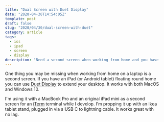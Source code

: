 ```yaml
---
title: "Dual Screen with Duet Display"
date: "2020-04-30T14:54:05Z"
template: post
draft: false
slug: "2020/04/30/dual-screen-with-duet"
category: article
tags:
  - ios
  - ipad
  - screen
  - display
description: "Need a second screen when working from home and you have an iPad"
---
```


One thing you may be missing when working from home on a laptop is a second screen. If you have an iPad (or Android tablet) floating round home you can use [Duet Display](https://www.duetdisplay.com) to extend your desktop. It works with both MacOS and Windows 10.

I'm using it with a MacBook Pro and an original iPad mini as a second screen for an [iTerm](https://iterm2.com) terminal while I develop. I'm propping it up with an Ikea tablet stand, plugged in via a USB C to lightning cable. It works great with no lag.
